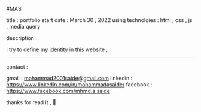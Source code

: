 #MAS

title : portfolio
start date : March 30 , 2022
using technolgies : html , css , js , media query 

description : 

i try to define my identity in this website , 


________________________________________________________
contact : 

gmail : mohammad2001saide@gmail.com 
linkedin : https://www.linkedin.com/in/mohammadasaide/
facebook : https://www.facebook.com/mhmd.a.saide


thanks for read it ,
🤍